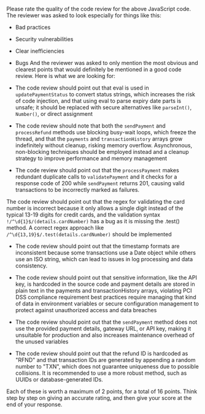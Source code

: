 
Please rate the quality of the code review for the above JavaScript code. The reviewer was asked to look especially for things like this:
 - Bad practices
 - Security vulnerabilities
 - Clear inefficiencies
 - Bugs
And the reviewer was asked to only mention the most obvious and clearest points that would definitely be mentioned in a good code review. Here is what we are looking for:

- The code review should point out that eval is used in `updatePaymentStatus` to convert status strings, which increases the risk of code injection, and that using eval to parse expiry date parts is unsafe; it should be replaced with secure alternatives like `parseInt()`,` Number()`, or direct assignment

- The code review should note that both the `sendPayment` and `processRefund` methods use blocking busy-wait loops, which freeze the thread, and that the `payments` and `transactionHistory` arrays grow indefinitely without cleanup, risking memory overflow. Asynchronous, non-blocking techniques should be employed instead and a cleanup strategy to improve performance and memory management

- The code review should point out that the `processPayment` makes redundant duplicate calls to `validatePayment` and it checks for a response code of 200 while `sendPayment` returns 201, causing valid transactions to be incorrectly marked as failures.

The code review should point out that the regex for validating the card number is incorrect because it only allows a single digit instead of the typical 13-19 digits for credit cards, and the validation syntax `!/^\d{1}$/(details.cardNumber)` has a bug as it is missing the .test() method. A correct regex approach like `/^\d{13,19}$/.test(details.cardNumber)` should be implemented

- The code review should point out that the timestamp formats are inconsistent because some transactions use a Date object while others use an ISO string, which can lead to issues in log processing and data consistency.

- The code review should point out that sensitive information, like the API key, is hardcoded in the source code and payment details are stored in plain text in the payments and transactionHistory arrays, violating PCI DSS compliance requirement best practices require managing that kind of data in environment variables or secure configuration management to protect against unauthorized access and data breaches

- The code review should point out that the `sendPayment` method does not use the provided payment details, gateway URL, or API key, making it unsuitable for production and also increases maintenance overhead of the unused variables

- The code review should point out that the refund ID is hardcoded as "RFND" and that transaction IDs are generated by appending a random number to "TXN", which does not guarantee uniqueness due to possible collisions. It is recommended to use a more robust method, such as UUIDs or database-generated IDs.

Each of these is worth a maximum of 2 points, for a total of 16 points. Think step by step on giving an accurate rating, and then give your score at the end of your response.





